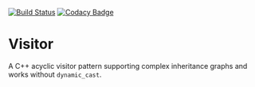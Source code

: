 [![Build Status](https://travis-ci.com/TheLartians/Visitor.svg?branch=master)](https://travis-ci.com/TheLartians/Visitor)
[![Codacy Badge](https://api.codacy.com/project/badge/Grade/eb1f529643bd4e09a92c9dfc5b5920c4)](https://www.codacy.com/app/TheLartians/Visitor?utm_source=github.com&amp;utm_medium=referral&amp;utm_content=TheLartians/Visitor&amp;utm_campaign=Badge_Grade)

# Visitor

A C++ acyclic visitor pattern supporting complex inheritance graphs and works without `dynamic_cast`.
